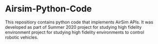 # Airsim-Python-Code
This repositiory contains python code that implements AirSim APIs. It was developed as part of Summer 2020 project for studying high fidelity environment project for studying high fidelity environments to control robotic vehicles. 
